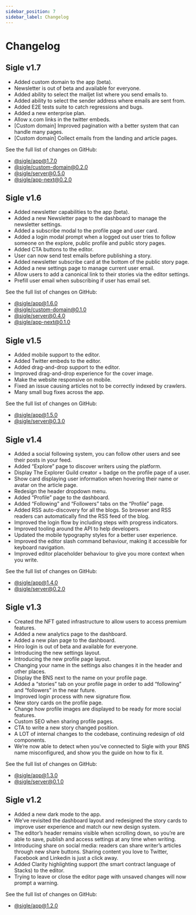 ```yaml
---
sidebar_position: 7
sidebar_label: Changelog
---
```


# Changelog

## Sigle v1.7

- Added custom domain to the app (beta).
- Newsletter is out of beta and available for everyone.
- Added ability to select the mailjet list where you send emails to.
- Added ability to select the sender address where emails are sent from.
- Added E2E tests suite to catch regressions and bugs.
- Added a new enterprise plan.
- Allow x.com links in the twitter embeds.
- [Custom domain] Improved pagination with a better system that can handle many pages.
- [Custom domain] Collect emails from the landing and article pages.

See the full list of changes on GitHub:

- [@sigle/app@1.7.0](https://github.com/sigle/sigle/releases/tag/%40sigle%2Fapp%401.7.0)
- [@sigle/custom-domain@0.2.0](https://github.com/sigle/sigle/releases/tag/%40sigle%2Fcustom-domain%400.2.0)
- [@sigle/server@0.5.0](https://github.com/sigle/sigle/releases/tag/%40sigle%2Fserver%400.5.0)
- [@sigle/app-next@0.2.0](https://github.com/sigle/sigle/releases/tag/%40sigle%2Fapp-next%400.2.0)

## Sigle v1.6

- Added newsletter capabilities to the app (beta).
- Added a new Newsletter page to the dashboard to manage the newsletter settings.
- Added a subscribe modal to the profile page and user card.
- Added a login modal prompt when a logged out user tries to follow someone on the explore, public profile and public story pages.
- Added CTA buttons to the editor.
- User can now send test emails before publishing a story.
- Added newsletter subscribe card at the bottom of the public story page.
- Added a new settings page to manage current user email.
- Allow users to add a canonical link to their stories via the editor settings.
- Prefill user email when subscribing if user has email set.

See the full list of changes on GitHub:

- [@sigle/app@1.6.0](https://github.com/sigle/sigle/releases/tag/%40sigle%2Fapp%401.6.0)
- [@sigle/custom-domain@0.1.0](https://github.com/sigle/sigle/releases/tag/%40sigle%2Fcustom-domain%400.1.0)
- [@sigle/server@0.4.0](https://github.com/sigle/sigle/releases/tag/%40sigle%2Fserver%400.4.0)
- [@sigle/app-next@0.1.0](https://github.com/sigle/sigle/releases/tag/%40sigle%2Fapp-next%400.1.0)

## Sigle v1.5

- Added mobile support to the editor.
- Added Twitter embeds to the editor.
- Added drag-and-drop support to the editor.
- Improved drag-and-drop experience for the cover image.
- Make the website responsive on mobile.
- Fixed an issue causing articles not to be correctly indexed by crawlers.
- Many small bug fixes across the app.

See the full list of changes on GitHub:

- [@sigle/app@1.5.0](https://github.com/sigle/sigle/releases/tag/%40sigle%2Fapp%401.5.0)
- [@sigle/server@0.3.0](https://github.com/sigle/sigle/releases/tag/%40sigle%2Fserver%400.3.0)

## Sigle v1.4

- Added a social following system, you can follow other users and see their posts in your feed.
- Added “Explore” page to discover writers using the platform.
- Display The Explorer Guild creator + badge on the profile page of a user.
- Show card displaying user information when hovering their name or avatar on the article page.
- Redesign the header dropdown menu.
- Added “Profile” page to the dashboard.
- Added “Following” and “Followers” tabs on the “Profile” page.
- Added RSS auto-discovery for all the blogs. So browser and RSS readers can automatically find the RSS feed of the blog.
- Improved the login flow by including steps with progress indicators.
- Improved tooling around the API to help developers.
- Updated the mobile typography styles for a better user experience.
- Improved the editor slash command behaviour, making it accessible for keyboard navigation.
- Improved editor placeholder behaviour to give you more context when you write.

See the full list of changes on GitHub:

- [@sigle/app@1.4.0](https://github.com/sigle/sigle/releases/tag/%40sigle%2Fapp%401.4.0)
- [@sigle/server@0.2.0](https://github.com/sigle/sigle/releases/tag/%40sigle%2Fserver%400.2.0)

## Sigle v1.3

- Created the NFT gated infrastructure to allow users to access premium features.
- Added a new analytics page to the dashboard.
- Added a new plan page to the dashboard.
- Hiro login is out of beta and available for everyone.
- Introducing the new settings layout.
- Introducing the new profile page layout.
- Changing your name in the settings also changes it in the header and other places.
- Display the BNS next to the name on your profile page.
- Added a “stories” tab on your profile page in order to add “following” and “followers” in the near future.
- Improved login process with new signature flow.
- New story cards on the profile page.
- Change how profile images are displayed to be ready for more social features.
- Custom SEO when sharing profile pages.
- CTA to write a new story changed position.
- A LOT of internal changes to the codebase, continuing redesign of old components.
- We’re now able to detect when you’ve connected to Sigle with your BNS name misconfigured, and show you the guide on how to fix it.

See the full list of changes on GitHub:

- [@sigle/app@1.3.0](https://github.com/sigle/sigle/releases/tag/%40sigle%2Fapp%401.3.0)
- [@sigle/server@0.1.0](https://github.com/sigle/sigle/releases/tag/%40sigle%2Fserver%400.1.0)

## Sigle v1.2

- Added a new dark mode to the app.
- We’ve revisited the dashboard layout and redesigned the story cards to improve user experience and match our new design system.
- The editor’s header remains visible when scrolling down, so you’re are able to save, publish and access settings at any time when writing.
- Introducing share on social media: readers can share writer’s articles through new share buttons. Sharing content you love to Twitter, Facebook and Linkedin is just a click away.
- Added Clarity highlighting support (the smart contract language of Stacks) to the editor.
- Trying to leave or close the editor page with unsaved changes will now prompt a warning.

See the full list of changes on GitHub:

- [@sigle/app@1.2.0](https://github.com/sigle/sigle/releases/tag/%40sigle%2Fapp%401.2.0)
